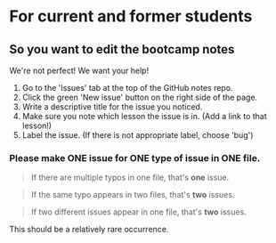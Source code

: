 # For current and former students 
## So you want to edit the bootcamp notes

We're not perfect! We want your help!

1. Go to the 'Issues' tab at the top of the GitHub notes repo.
2. Click the green 'New issue' button on the right side of the page.
3. Write a descriptive title for the issue you noticed.
4. Make sure you note which lesson the issue is in. (Add a link to that lesson!)
5. Label the issue. (If there is not appropriate label, choose 'bug')
### Please make ONE issue for ONE type of issue in ONE file. 
> If there are multiple typos in one file, that's **one** issue. 

> If the same typo appears in two files, that's **two** issues. 

> If two different issues appear in one file, that's **two** issues.

<!-- 1. Clone the notes to your local.
2. Create a branch and name it the lesson you're editing:
  `git checkout -b 6.19-intro-to-firebase`
  `git checkout -b 3.13-emmet`
  `git checkout -b 5.1-intro-to-jquery master`
  * (if you're not already on `master`, add the word `master` after the name of the new branch you're creating so the base is `master` and not from wherever you are right now.)
3. Make your changes. Add, commit (with a message about what's being changed e.g. `fixing typo in deploy section`) and push to `6.19-intro-to-firebase` (or whatever your branch is called).
4. Check that your changes look how they should.
5. Create a pull request and tag an instructor as a reviewer.
6. Add flags for the kind of pull request it is.
7. An instructor will review it and might ask for changes. 
8. When the changes are made, an instructor will merge it into master.
9. DELETE THE BRANCH FROM GITHUB AND YOUR LOCAL.
10. Thank you!

# For instructors

1. Clone the notes to your local.
2. Create a branch and name it the lesson you're editing:
  `git checkout -b 6.19-intro-to-firebase`
  `git checkout -b 3.13-emmet`
  `git checkout -b 5.1-intro-to-jquery master`
  * (if you're not already on `master`, add the word `master` after the name of the new branch you're creating so the base is `master` and not from wherever you are right now.)
3. Make your changes. Add, commit (with a message about what's being changed e.g. `fixing typo in deploy section`) and push to `6.19-intro-to-firebase` (or whatever your branch is called).
4. Check that your changes look how they should.
5. Create a pull request and tag a team member was a reviewer.
6. Add flags for the kind of pull request it is.
7. A team member will review it and might ask for changes. 
8. When the changes are made, a team member merge it into master.
9. DELETE THE BRANCH FROM GITHUB AND YOUR LOCAL.

## So you want to add a lesson
1. Clone the notes to your local.
2. Create a branch on your local prepended by `new-` and the lesson number and name. (e.g. `07-react-and-firebase/new-6.23-something-new-about-firebase`).
  (We don't necessarily teach them in numerical order.)
3. Add, commit, push to `new-6.23-something-new-about-firebase`
4. Check that your changes look how they should.
5. Create a pull request and tag a team member was a reviewer.
6. Fix any errors they ask you to fix.
7. Have a team member merge it into master.
8. DELETE THE BRANCH FROM GITHUB AND YOUR LOCAL.

## So you want to rename a lesson
1. Don't.
2. (Optional) Bring up that you think a lesson should be renamed in the L10.
3. (Optional) Get approval from bootcamp leads to change the name.
4. (Optional) Change the file name on your local and push to GitHub with the old title in the branch name (e.g. `6.1-functional-programming`).
5. (Optional) Talk to the bootcamp operations manager about what they need to do to make the update with the PCC. -->

This should be a relatively rare occurrence.
<!-- 
## So you want to remove a lesson
1. Identify the lesson we no longer teach (e.g. `6.1-functional-programming`)
2. Prepend the filename with an `X-`
3. Put it in the deadzone.
4. (Optional) Replace it with another lesson with the same number `6.1-advanced-array-methods`

Every bootcamp we will go through and change any file numbers that need changing. This should be infrequent.

flag | meaning
---|---
`new-` | a new lesson
`X-`| a lesson we no longer teach
 -->
